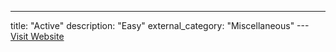 ---
title: "Active"
description: "Easy"
external_category: "Miscellaneous"
---[Visit Website](https://app.hackthebox.com/machines/148)

